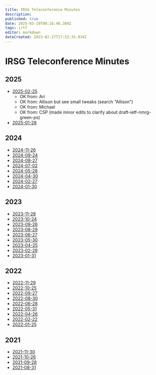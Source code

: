 ```yaml
---
title: IRSG Teleconference Minutes
description: 
published: true
date: 2025-03-19T08:16:46.384Z
tags: irtf
editor: markdown
dateCreated: 2023-02-27T17:52:35.934Z
---
```


# IRSG Teleconference Minutes 

## 2025
* [2025-02-25](https://wiki.ietf.org/en/group/irtf/irsgminutes/2025-02-25)
	* OK from: Ari
  * OK from: Allison but see small tweaks (search "Allison")
  * OK from: Michael
  * OK from: CSP (made minor edits to clarify about draft-ietf-nmrg-green-ps)
 * [2025-01-28](https://wiki.ietf.org/en/group/irtf/irsgminutes/2025-01-28)
## 2024
* [2024-11-26](https://wiki.ietf.org/en/group/irtf/irsgminutes/2024-11-26)
* [2024-09-24](/group/irtf/irsgminutes/2024-09-24)
* [2024-08-27](/group/irtf/irsgminutes/2024-08-27) 
* [2024-07-02](https://wiki.ietf.org/en/group/irtf/irsgminutes/2024-07-02)
* [2024-05-28](/group/irtf/irsgminutes/2024-05-28)
* [2024-04-30](/group/irtf/irsgminutes/2024-04-30)
* [2024-02-27](https://wiki.ietf.org/en/group/irtf/irsgminutes/2024-02-27)
* [2024-01-30](https://wiki.ietf.org/en/group/irtf/irsgminutes/2024-01-30)
 ## 2023
 * [2023-11-28](https://wiki.ietf.org/en/group/irtf/irsgminutes/2023-11-28)
 * [2023-10-24](https://wiki.ietf.org/en/group/irtf/irsgminutes/2023-10-24)
 * [2023-09-26](https://wiki.ietf.org/en/group/irtf/irsgminutes/2023-09-26)
 * [2023-08-29](https://wiki.ietf.org/group/irtf/irsgminutes/2023-08-29)    
 * [2023-06-27](https://wiki.ietf.org/group/irtf/irsgminutes/2023-06-27)
 * [2023-05-30](https://wiki.ietf.org/group/irtf/irsgminutes/2023-05-30)
 * [2023-04-25](https://wiki.ietf.org/group/irtf/irsgminutes/2023-04-25)
 * [2023-02-28](https://wiki.ietf.org/group/irtf/irsgminutes/2023-02-28)
 * [2023-01-31](https://wiki.ietf.org/group/irtf/irsgminutes/2023-01-31)
 ## 2022
 * [2022-11-29](https://wiki.ietf.org/group/irtf/irsgminutes/2022-11-29)
 * [2022-10-25](https://wiki.ietf.org/group/irtf/irsgminutes/2022-10-25)
 * [2022-09-27](https://wiki.ietf.org/group/irtf/irsgminutes/2022-09-27)
 * [2022-08-30](https://wiki.ietf.org/group/irtf/irsgminutes/2022-08-30)
 * [2022-06-28](https://wiki.ietf.org/group/irtf/irsgminutes/2022-06-28)
 * [2022-05-31](https://wiki.ietf.org/group/irtf/irsgminutes/2022-05-31)
 * [2022-04-26](https://wiki.ietf.org/group/irtf/irsgminutes/2022-04-26)
 * [2022-02-22](https://wiki.ietf.org/group/irtf/irsgminutes/2022-02-22)
 * [2022-01-25](https://wiki.ietf.org/group/irtf/irsgminutes/2022-01-25)
 ## 2021 
 * [2021-11-30](https://wiki.ietf.org/group/irtf/irsgminutes/2021-11-30)
 * [2021-10-26](https://wiki.ietf.org/group/irtf/irsgminutes/2021-10-26)
 * [2021-09-28](https://wiki.ietf.org/group/irtf/irsgminutes/2021-09-28)
 * [2021-08-31](https://wiki.ietf.org/group/irtf/irsgminutes/2021-08-31)